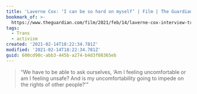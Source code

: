 ```yaml
---
title: 'Laverne Cox: ‘I can be so hard on myself’ | Film | The Guardian'
bookmark_of: >-
  https://www.theguardian.com/film/2021/feb/14/laverne-cox-interview-trailblazing-trans-activist-i-can-be-so-hard-on-myself
tags:
  - Trans
  - activism
created: '2021-02-14T18:22:34.781Z'
modified: '2021-02-14T18:22:34.781Z'
guid: 600cd90c-abb3-445b-a274-b4d3f08365eb
---
```

> “We have to be able to ask ourselves, ‘Am I feeling uncomfortable or am I feeling unsafe? And is my uncomfortability going to impede on the rights of other people?’”
